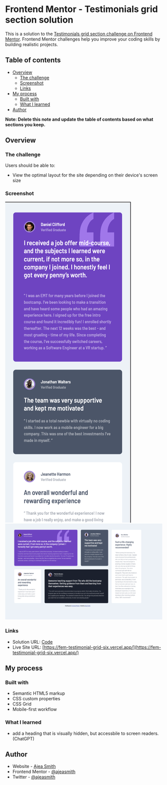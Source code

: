 # Frontend Mentor - Testimonials grid section solution

This is a solution to the [Testimonials grid section challenge on Frontend Mentor](https://www.frontendmentor.io/challenges/testimonials-grid-section-Nnw6J7Un7). Frontend Mentor challenges help you improve your coding skills by building realistic projects.

## Table of contents

- [Overview](#overview)
  - [The challenge](#the-challenge)
  - [Screenshot](#screenshot)
  - [Links](#links)
- [My process](#my-process)
  - [Built with](#built-with)
  - [What I learned](#what-i-learned)
- [Author](#author)

**Note: Delete this note and update the table of contents based on what sections you keep.**

## Overview

### The challenge

Users should be able to:

- View the optimal layout for the site depending on their device's screen size

### Screenshot

![](./images/mobile-screenshot.png)
![](./images/desktop-screenshot.png)

### Links

- Solution URL: [Code](https://github.com/AjeaSmith/FEM-testimonal-grid)
- Live Site URL: [https://fem-testimonial-grid-six.vercel.app/](https://fem-testimonial-grid-six.vercel.app/)

## My process

### Built with

- Semantic HTML5 markup
- CSS custom properties
- CSS Grid
- Mobile-first workflow

### What I learned

- add a heading that is visually hidden, but accessbile to screen readers. (ChatGPT)

## Author

- Website - [Ajea Smith](https://www.your-site.com)
- Frontend Mentor - [@ajeasmith](https://www.frontendmentor.io/profile/ajeasmith)
- Twitter - [@ajeasmith](https://www.twitter.com/ajeasmith)
